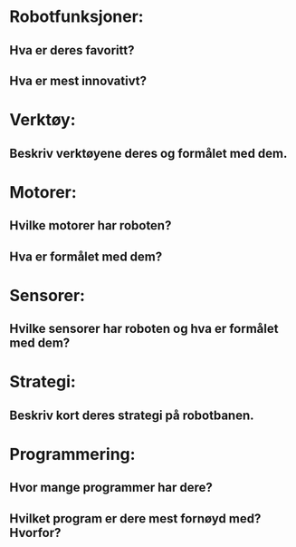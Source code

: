 # Robotfunksjoner:
## Hva er deres favoritt?
## Hva er mest innovativt?

# Verktøy:
## Beskriv verktøyene deres og formålet med dem.

# Motorer:
## Hvilke motorer har roboten?
## Hva er formålet med dem?

# Sensorer:
## Hvilke sensorer har roboten og hva er formålet med dem?

# Strategi:
## Beskriv kort deres strategi på robotbanen.

# Programmering:
## Hvor mange programmer har dere?
## Hvilket program er dere mest fornøyd med? Hvorfor?
